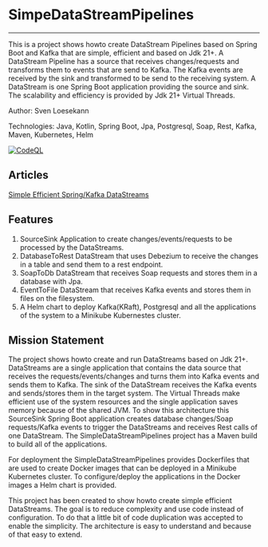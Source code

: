 # SimpeDataStreamPipelines

---

This is a project shows howto create DataStream Pipelines based on Spring Boot and Kafka 
that are simple, efficient and based on Jdk 21+. A DataStream Pipeline has a source that
receives changes/requests and transforms them to events that are send to Kafka. The 
Kafka events are received by the sink and transformed to be send to the receiving
system. A DataStream is one Spring Boot application providing the source and sink.
The scalability and efficiency is provided by Jdk 21+ Virtual Threads. 

Author: Sven Loesekann

Technologies: Java, Kotlin, Spring Boot, Jpa, Postgresql, Soap, Rest, Kafka, Maven,
Kubernetes, Helm

[![CodeQL](https://github.com/Angular2Guy/SimpleDataStreamPipelines/actions/workflows/codeql.yml/badge.svg)](https://github.com/Angular2Guy/SimpleDataStreamPipelines/actions/workflows/codeql.yml)

## Articles

[Simple Efficient Spring/Kafka DataStreams](https://angular2guy.wordpress.com/2025/02/24/simple-efficient-spring-kafka-datastreams/)

## Features

1. SourceSink Application to create changes/events/requests to be processed by the DataStreams.
2. DatabaseToRest DataStream that uses Debezium to receive the changes in a table and send them to a rest endpoint.
3. SoapToDb DataStream that receives Soap requests and stores them in a database with Jpa.
4. EventToFile DataStream that receives Kafka events and stores them in files on the filesystem.
5. A Helm chart to deploy Kafka(KRaft), Postgresql and all the applications of the system to a Minikube Kubernestes cluster.

## Mission Statement

The project shows howto create and run DataStreams based on Jdk 21+. DataStreams are 
a single application that contains the data source that receives the requests/events/changes 
and turns them into Kafka events and sends them to Kafka. The sink of the DataStream 
receives the Kafka events and sends/stores them in the target system. The Virtual Threads 
make efficient use of the system resources and the single application saves memory 
because of the shared JVM. To show this architecture this SourceSink Spring Boot application
creates database changes/Soap requests/Kafka events to trigger the DataStreams and receives 
Rest calls of one DataStream. The SimpleDataStreamPipelines project has a Maven build
to build all of the applications. 

For deployment the SimpleDataStreamPipelines provides Dockerfiles that are used to 
create Docker images that can be deployed in a Minikube Kubernetes cluster. To 
configure/deploy the applications in the Docker images a Helm chart is provided. 

This project has been created to show howto create simple efficient DataStreams. 
The goal is to reduce complexity and use code instead of configuration. To do that a 
little bit of code duplication was accepted to enable the simplicity. The architecture 
is easy to understand and because of that easy to extend. 